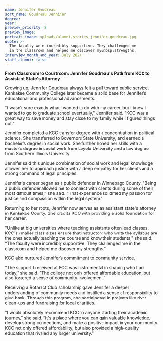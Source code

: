 ```yaml
---
name: Jennifer Goudreau
sort_name: Goudreau Jennifer
degree:
year:
preview_priority: 8
preview_image:
portrait_image: uploads/alumni-stories_jennifer-goudreau.jpg
quote: >-
  The faculty were incredibly supportive. They challenged me
  in the classroom and helped me discover my&nbsp;strengths.
interview_month_and_year: July 2024
staff_alumni: false
---
```

**From Classroom to Courtroom: Jennifer Goudreau's Path from KCC to Assistant State's Attorney**

Growing up, Jennifer Goudreau always felt a pull toward public service. Kankakee Community College later became a solid base for Jennifer’s educational and professional advancements.

"I wasn't sure exactly what I wanted to do with my career, but I knew I wanted to go to graduate school eventually," Jennifer said. "KCC was a great way to save money and stay close to my family while I figured things out."

Jennifer completed a KCC transfer degree with a concentration in political science. She transferred to Governors State University, and earned a bachelor’s degree in social work. She further honed her skills with a master’s degree in social work from Loyola University and a law degree from Southern Illinois University.

Jennifer said this unique combination of social work and legal knowledge allowed her to approach justice with a deep empathy for her clients and a strong command of legal principles.

Jennifer's career began as a public defender in Winnebago County. "Being a public defender allowed me to connect with clients during some of their most difficult times," she said. "That experience solidified my passion for justice and compassion within the legal system."

Returning to her roots, Jennifer now serves as an assistant state's attorney in Kankakee County. She credits KCC with providing a solid foundation for her career.

"Unlike at big universities where teaching assistants often lead classes, KCC's smaller class sizes ensure that instructors who write the syllabus are the ones actually teaching the course and know their students," she said. “The faculty were incredibly supportive. They challenged me in the classroom and helped me discover my strengths.”

KCC also nurtured Jennifer’s commitment to community service.

“The support I received at KCC was instrumental in shaping who I am today," she said. "The college not only offered affordable education, but also fostered a sense of community involvement."

Receiving a Rotaract Club scholarship gave Jennifer a deeper understanding of community needs and instilled a sense of responsibility to give back. Through this program, she participated in projects like river clean-ups and fundraising for local charities.

"I would absolutely recommend KCC to anyone starting their academic journey,” she said. “It's a place where you can gain valuable knowledge, develop strong connections, and make a positive impact in your community. KCC not only offered affordability, but also provided a high-quality education that rivaled any larger university."
